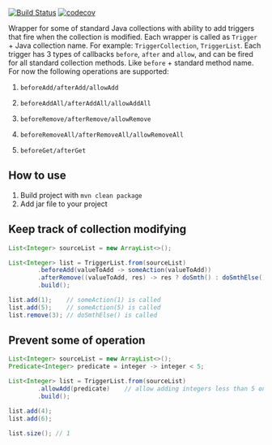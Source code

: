 [![Build Status](https://travis-ci.com/rus4j/trigger-collections.svg?branch=master)](https://travis-ci.com/rus4j/trigger-collections)
[![codecov](https://codecov.io/gh/Ruslan08/trigger-collections/branch/master/graph/badge.svg)](https://codecov.io/gh/Ruslan08/trigger-collections)

Wrapper for some of standard Java collections with ability to add triggers that fire when the collection is modified. Each wrapper is called as `Trigger` + Java collection name. For example: `TriggerCollection`, `TriggerList`. Each trigger has 3 types of callbacks `before`, `after` and `allow`, and can be fired for all standard collection methods. Like `before` + standard method name. For now the following operations are supported:
1. `beforeAdd/afterAdd/allowAdd`
2. `beforeAddAll/afterAddAll/allowAddAll`
3. `beforeRemove/afterRemove/allowRemove`
4. `beforeRemoveAll/afterRemoveAll/allowRemoveAll`

5. `beforeGet/afterGet`

## How to use
1. Build project with `mvn clean package`
2. Add jar file to your project

## Keep track of collection modifying

```java
List<Integer> sourceList = new ArrayList<>();

List<Integer> list = TriggerList.from(sourceList)
        .beforeAdd(valueToAdd -> someAction(valueToAdd))
        .afterRemove((valueToAdd, res) -> res ? doSmth() : doSmthElse())
        .build();

list.add(1);    // someAction(1) is called
list.add(5);    // someAction(5) is called
list.remove(3); // doSmthElse() is called
```

## Prevent some of operation

```java
List<Integer> sourceList = new ArrayList<>();
Predicate<Integer> predicate = integer -> integer < 5;

List<Integer> list = TriggerList.from(sourceList)
        .allowAdd(predicate)    // allow adding integers less than 5 only
        .build();

list.add(4);
list.add(6);

list.size(); // 1

```
